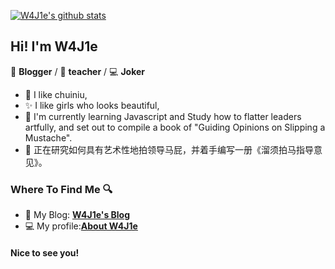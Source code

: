 
[![W4J1e's github stats](https://github-readme-stats.vercel.app/api?username=W4J1e)](https://github.com/anuraghazra/github-readme-stats)

## Hi! I'm W4J1e



📄 **Blogger** / 🎨 **teacher** / 💻 **Joker**

- 🎉 I like chuiniu,
- ✨ I like girls who looks beautiful,
- 🌱 I'm currently learning Javascript and 
     Study how to flatter leaders artfully, and set out to compile a book of "Guiding Opinions on Slipping a Mustache".
- 🌱 正在研究如何具有艺术性地拍领导马屁，并着手编写一册《溜须拍马指导意见》。

### Where To Find Me 🔍

- 📝 My Blog: [**W4J1e's Blog**](https://w4j1e.xyz)
- 💻 My profile:[**About W4J1e**](https://w4j1e.xyz/c)

#### Nice to see you! 

